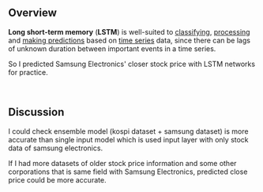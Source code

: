 ## Overview

**Long short-term memory** (**LSTM**) is well-suited to [classifying](https://en.wikipedia.org/wiki/Classification_in_machine_learning), [processing](https://en.wikipedia.org/wiki/Computer_data_processing) and [making predictions](https://en.wikipedia.org/wiki/Predict) based on [time series](https://en.wikipedia.org/wiki/Time_series) data, since there can be lags of unknown duration between important events in a time series.

So I predicted Samsung Electronics' closer stock price with LSTM networks for practice.

<br />

## Discussion

I could check ensemble model (kospi dataset + samsung dataset) is more accurate than single input model which is used input layer with only stock data of samsung electronics.

If I had more datasets of older stock price information and some other corporations that is same field with Samsung Electronics, predicted close price could be more accurate.
